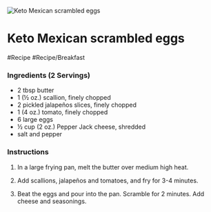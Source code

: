 
![Keto Mexican scrambled eggs](https://i.dietdoctor.com/wp-content/uploads/2015/12/DD-16.jpg?auto=compress%2Cformat&w=1200&h=800&fit=crop)

# Keto Mexican scrambled eggs

#Recipe 
#Recipe/Breakfast 
### Ingredients (2 Servings)

-   2 tbsp butter
-   1 (½ oz.) scallion, finely chopped
-   2 pickled jalapeños slices, finely chopped
-   1 (4 oz.) tomato, finely chopped
-   6 large eggs
-   ½ cup (2 oz.) Pepper Jack cheese, shredded
-   salt and pepper

### Instructions

1.  In a large frying pan, melt the butter over medium high heat.
    
2.  Add scallions, jalapeños and tomatoes, and fry for 3-4 minutes.
    
3.  Beat the eggs and pour into the pan. Scramble for 2 minutes. Add cheese and seasonings.